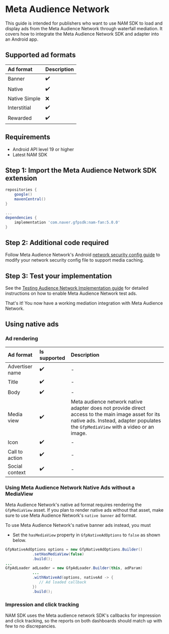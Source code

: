 # Meta Audience Network

This guide is intended for publishers who want to use NAM SDK to load and display ads from the Meta Audience Network through waterfall mediation.
It covers how to integrate the Meta Audience Network SDK and adapter into an Android app.

## Supported ad formats 

| Ad format     | Description |
|:--------------|:------------|
| Banner        | ✔️          |
| Native        | ✔️          |
| Native Simple | ❌          |
| Interstitial  | ✔️          |
| Rewarded      | ✔️          |

## Requirements 

- Android API level 19 or higher
- Latest NAM SDK

## Step 1: Import the Meta Audience Network SDK extension

```gradle
repositories {
    google()
    mavenCentral()
}

...
dependencies {
    implementation 'com.naver.gfpsdk:nam-fan:5.0.0'  
}
```

## Step 2: Additional code required 

Follow Meta Audience Network's Android [network security config guide](https://developers.facebook.com/docs/audience-network/android-network-security-config) to modify your network security config file to support media caching.

## Step 3: Test your implementation

See the [Testing Audience Network Implementation guide](https://developers.facebook.com/docs/audience-network/setting-up/testing/platform) for detailed instructions on how to enable Meta Audience Network test ads.

That's it! You now have a working mediation integration with Meta Audience Network.

## Using native ads

### Ad rendering 

| Ad format         | Is supported | Description                                                                                                                                                                             |
|:------------------|:-------------|:----------------------------------------------------------------------------------------------------------------------------------------------------------------------------------------|
| Advertiser name   | ✔️           | -                                                                                                                                                                                       |
| Title             | ✔️           | -                                                                                                                                                                                       |
| Body              | ✔️           | -                                                                                                                                                                                       |
| Media view        | ✔️           | Meta audience network native adapter does not provide direct access to the main image asset for its native ads. Instead, adapter populates the `GfpMediaView` with a video or an image. |
| Icon              | ✔️           | -                                                                                                                                                                                       |
| Call to action    | ✔️           | -                                                                                                                                                                                       |
| Social context    | ✔️           | -                                                                                                                                                                                       |

### Using Meta Audience Network Native Ads without a MediaView

Meta Audience Network's native ad format requires rendering the `GfpMediaView` asset. 
If you plan to render native ads without that asset, make sure to use Meta Audience Network's `native banner` ad format.

To use Meta Audience Network's native banner ads instead, you must

- Set the `hasMediaView` property in `GfpNativeAdOptions` to `false` as shown below.

```java 
GfpNativeAdOptions options = new GfpNativeAdOptions.Builder()
            .setHasMediaView(false)
            .build();
... 
GfpAdLoader adLoader = new GfpAdLoader.Builder(this, adParam)
            ...
            .withNativeAd(options, nativeAd -> {
               // Ad loaded callback 
            })
            .build();
```

### Impression and click tracking

NAM SDK uses the Meta audience network SDK's callbacks for impression and click tracking, so the reports on both dashboards should match up with few to no discrepancies.